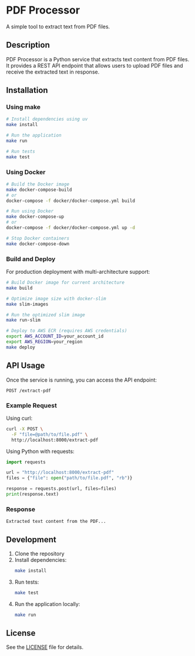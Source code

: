 # PDF Processor

A simple tool to extract text from PDF files.

## Description

PDF Processor is a Python service that extracts text content from PDF files. It provides a REST API endpoint that allows users to upload PDF files and receive the extracted text in response.

## Installation

### Using make

```bash
# Install dependencies using uv
make install

# Run the application
make run

# Run tests
make test
```

### Using Docker

```bash
# Build the Docker image
make docker-compose-build
# or
docker-compose -f docker/docker-compose.yml build

# Run using Docker
make docker-compose-up
# or
docker-compose -f docker/docker-compose.yml up -d

# Stop Docker containers
make docker-compose-down
```

### Build and Deploy

For production deployment with multi-architecture support:

```bash
# Build Docker image for current architecture
make build

# Optimize image size with docker-slim
make slim-images

# Run the optimized slim image
make run-slim

# Deploy to AWS ECR (requires AWS credentials)
export AWS_ACCOUNT_ID=your_account_id
export AWS_REGION=your_region
make deploy
```

## API Usage

Once the service is running, you can access the API endpoint:

```
POST /extract-pdf
```

### Example Request

Using curl:

```bash
curl -X POST \
  -F "file=@path/to/file.pdf" \
  http://localhost:8000/extract-pdf
```

Using Python with requests:

```python
import requests

url = "http://localhost:8000/extract-pdf"
files = {"file": open("path/to/file.pdf", "rb")}

response = requests.post(url, files=files)
print(response.text)
```

### Response

```text
Extracted text content from the PDF...
```

## Development

1. Clone the repository
2. Install dependencies:
   ```bash
   make install
   ```
3. Run tests:
   ```bash
   make test
   ```
4. Run the application locally:
   ```bash
   make run
   ```

## License

See the [LICENSE](LICENSE) file for details.
